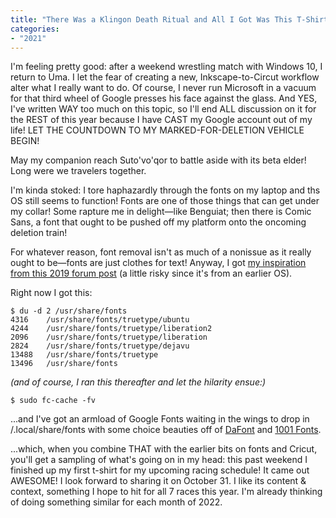 ```yaml
---
title: "There Was a Klingon Death Ritual and All I Got Was This T-Shirt."
categories:
- "2021"
---
```


I'm feeling pretty good:  after a weekend wrestling match with Windows 10, I return to Uma.  I let the fear of creating a new, Inkscape-to-Circut workflow alter what I really want to do.  Of course, I never run Microsoft in a vacuum for that third wheel of Google presses his face against the glass.  And YES, I've written WAY too much on this topic, so I'll end ALL discussion on it for the REST of this year because I have CAST my Google account out of my life!  LET THE COUNTDOWN TO MY MARKED-FOR-DELETION VEHICLE BEGIN!

May my companion reach Suto'vo'qor to battle aside with its beta elder!  Long were we travelers together.

I'm kinda stoked:  I tore haphazardly through the fonts on my laptop and ths OS still seems to function!  Fonts are one of those things that can get under my collar!  Some rapture me in delight—like Benguiat; then there is Comic Sans, a font that ought to be pushed off my platform onto the oncoming deletion train!

 For whatever reason, font removal isn't as much of a nonissue as it really ought to be—fonts are just clothes for text!  Anyway, I got [my inspiration from this 2019 forum post](https://forums.linuxmint.com/viewtopic.php?t=286734) (a little risky since it's from an earlier OS).

Right now I got this:

```
$ du -d 2 /usr/share/fonts
4316	/usr/share/fonts/truetype/ubuntu
4244	/usr/share/fonts/truetype/liberation2
2096	/usr/share/fonts/truetype/liberation
2824	/usr/share/fonts/truetype/dejavu
13488	/usr/share/fonts/truetype
13496	/usr/share/fonts
```

*(and of course, I ran this thereafter and let the hilarity ensue:)*

```
$ sudo fc-cache -fv
```

...and I've got an armload of Google Fonts waiting in the wings to drop in /.local/share/fonts with some choice beauties off of [DaFont](https://www.dafont.com/) and [1001 Fonts](https://www.1001fonts.com/).

...which, when you combine THAT with the earlier bits on fonts and Cricut, you'll get a sampling of what's going on in my head:  this past weekend I finished up my first t-shirt for my upcoming racing schedule!  It came out AWESOME!  I look forward to sharing it on October 31.  I like its content & context, something I hope to hit for all 7 races this year.  I'm already thinking of doing something similar for each month of 2022.
